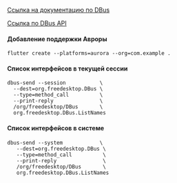 [Ссылка на документацию по DBus](https://developer.auroraos.ru/doc/software_development/reference/d-bus)

[Ссылка по DBus API](https://developer.auroraos.ru/doc/4.1.0/software_development/reference/device_info)

#### Добавление поддержки Авроры
```shell
flutter create --platforms=aurora --org=com.example .
```

#### Список интерфейсов в текущей сессии
```shell
dbus-send --session           \
  --dest=org.freedesktop.DBus \
  --type=method_call          \
  --print-reply               \
  /org/freedesktop/DBus       \
  org.freedesktop.DBus.ListNames
```

#### Список интерфейсов в системе
```shell
dbus-send --system            \
   --dest=org.freedesktop.DBus \
   --type=method_call          \
   --print-reply               \
   /org/freedesktop/DBus       \
   org.freedesktop.DBus.ListNames
```
